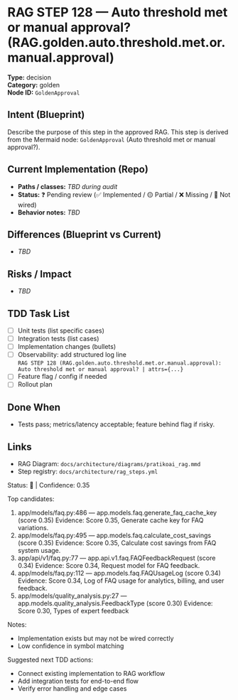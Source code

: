 # RAG STEP 128 — Auto threshold met or manual approval? (RAG.golden.auto.threshold.met.or.manual.approval)

**Type:** decision  
**Category:** golden  
**Node ID:** `GoldenApproval`

## Intent (Blueprint)
Describe the purpose of this step in the approved RAG. This step is derived from the Mermaid node: `GoldenApproval` (Auto threshold met or manual approval?).

## Current Implementation (Repo)
- **Paths / classes:** _TBD during audit_
- **Status:** ❓ Pending review (✅ Implemented / 🟡 Partial / ❌ Missing / 🔌 Not wired)
- **Behavior notes:** _TBD_

## Differences (Blueprint vs Current)
- _TBD_

## Risks / Impact
- _TBD_

## TDD Task List
- [ ] Unit tests (list specific cases)
- [ ] Integration tests (list cases)
- [ ] Implementation changes (bullets)
- [ ] Observability: add structured log line  
  `RAG STEP 128 (RAG.golden.auto.threshold.met.or.manual.approval): Auto threshold met or manual approval? | attrs={...}`
- [ ] Feature flag / config if needed
- [ ] Rollout plan

## Done When
- Tests pass; metrics/latency acceptable; feature behind flag if risky.

## Links
- RAG Diagram: `docs/architecture/diagrams/pratikoai_rag.mmd`
- Step registry: `docs/architecture/rag_steps.yml`


<!-- AUTO-AUDIT:BEGIN -->
Status: 🔌  |  Confidence: 0.35

Top candidates:
1) app/models/faq.py:486 — app.models.faq.generate_faq_cache_key (score 0.35)
   Evidence: Score 0.35, Generate cache key for FAQ variations.
2) app/models/faq.py:495 — app.models.faq.calculate_cost_savings (score 0.35)
   Evidence: Score 0.35, Calculate cost savings from FAQ system usage.
3) app/api/v1/faq.py:77 — app.api.v1.faq.FAQFeedbackRequest (score 0.34)
   Evidence: Score 0.34, Request model for FAQ feedback.
4) app/models/faq.py:112 — app.models.faq.FAQUsageLog (score 0.34)
   Evidence: Score 0.34, Log of FAQ usage for analytics, billing, and user feedback.
5) app/models/quality_analysis.py:27 — app.models.quality_analysis.FeedbackType (score 0.30)
   Evidence: Score 0.30, Types of expert feedback

Notes:
- Implementation exists but may not be wired correctly
- Low confidence in symbol matching

Suggested next TDD actions:
- Connect existing implementation to RAG workflow
- Add integration tests for end-to-end flow
- Verify error handling and edge cases
<!-- AUTO-AUDIT:END -->